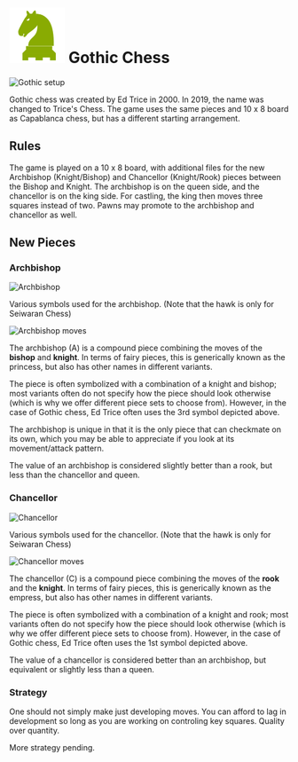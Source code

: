 # ![gothic](https://github.com/gbtami/pychess-variants/blob/master/static/icons/capablanca.svg) Gothic Chess

![Gothic setup](https://github.com/gbtami/pychess-variants/blob/master/static/images/CVariantsGuide/Gothic.png)

Gothic chess was created by Ed Trice in 2000. In 2019, the name was changed to Trice's Chess. The game uses the same pieces and 10 x 8 board as Capablanca chess, but has a different starting arrangement. 

## Rules

The game is played on a 10 x 8 board, with additional files for the new Archbishop (Knight/Bishop) and Chancellor (Knight/Rook) pieces between the Bishop and Knight. The archbishop is on the queen side, and the chancellor is on the king side. For castling, the king then moves three squares instead of two. Pawns may promote to the archbishop and chancellor as well.

## New Pieces

### Archbishop

![Archbishop](https://github.com/gbtami/pychess-variants/blob/master/static/images/CVariantsGuide/Princesses.png)

Various symbols used for the archbishop. (Note that the hawk is only for Seiwaran Chess)

![Archbishop moves](https://github.com/gbtami/pychess-variants/blob/master/static/images/CVariantsGuide/Archbishop.png)

The archbishop (A) is a compound piece combining the moves of the **bishop** and **knight**. In terms of fairy pieces, this is generically known as the princess, but also has other names in different variants.

The piece is often symbolized with a combination of a knight and bishop; most variants often do not specify how the piece should look otherwise (which is why we offer different piece sets to choose from). However, in the case of Gothic chess, Ed Trice often uses the 3rd symbol depicted above.

The archbishop is unique in that it is the only piece that can checkmate on its own, which you may be able to appreciate if you look at its movement/attack pattern.

The value of an archbishop is considered slightly better than a rook, but less than the chancellor and queen.

### Chancellor

![Chancellor](https://github.com/gbtami/pychess-variants/blob/master/static/images/CVariantsGuide/Empresses.png)

Various symbols used for the chancellor. (Note that the hawk is only for Seiwaran Chess)

![Chancellor moves](https://github.com/gbtami/pychess-variants/blob/master/static/images/CVariantsGuide/Chancellor.png)

The chancellor (C) is a compound piece combining the moves of the **rook** and the **knight**. In terms of fairy pieces, this is generically known as the empress, but also has other names in different variants. 

The piece is often symbolized with a combination of a knight and rook; most variants often do not specify how the piece should look otherwise (which is why we offer different piece sets to choose from). However, in the case of Gothic chess, Ed Trice often uses the 1st symbol depicted above.

The value of a chancellor is considered better than an archbishop, but equivalent or slightly less than a queen.

### Strategy

One should not simply make just developing moves. You can afford to lag in development so long as you are working on controling key squares. Quality over quantity.

More strategy pending.

